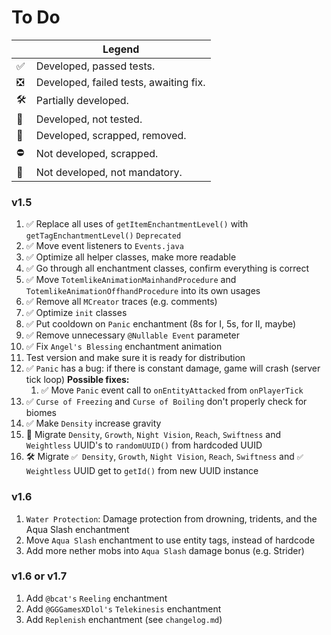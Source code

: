 # To Do


|      | Legend                                 |
| ---- | -------------------------------------- |
| ✅   | Developed, passed tests.               |
| ❎   | Developed, failed tests, awaiting fix. |
| 🛠️ | Partially developed.                   |
| 🚩   | Developed, not tested.                 |
| 🚫   | Developed, scrapped, removed.          |
| ⛔   | Not developed, scrapped.               |
| 🔰   | Not developed, not mandatory.          |

### v1.5

1. ✅ Replace all uses of `getItemEnchantmentLevel()` with `getTagEnchantmentLevel()` `Deprecated`
2. ✅ Move event listeners to `Events.java`
3. ✅ Optimize all helper classes, make more readable
4. ✅ Go through all enchantment classes, confirm everything is correct
5. ✅ Move `TotemlikeAnimationMainhandProcedure` and `TotemlikeAnimationOffhandProcedure` into its own usages
6. ✅ Remove all `MCreator` traces (e.g. comments)
7. ✅ Optimize `init` classes
8. ✅ Put cooldown on `Panic` enchantment (8s for I, 5s, for II, maybe)
9. ✅ Remove unnecessary `@Nullable Event` parameter
10. ✅ Fix `Angel's Blessing` enchantment animation
11. Test version and make sure it is ready for distribution
12. ✅ `Panic` has a bug: if there is constant damage, game will crash (server tick loop) **Possible fixes:**
    1. ✅ Move `Panic` event call to `onEntityAttacked` from `onPlayerTick`
13. ✅ `Curse of Freezing` and `Curse of Boiling` don't properly check for biomes
14. ✅ Make `Density` increase gravity
15. 🚫 Migrate `Density`, `Growth`, `Night Vision`, `Reach`, `Swiftness` and `Weightless` UUID's to `randomUUID()` from hardcoded UUID
16. 🛠️ Migrate `✅ Density`, `Growth`, `Night Vision`, `Reach`, `Swiftness` and `✅ Weightless` UUID get to `getId()` from new UUID instance

### v1.6

1. `Water Protection`: Damage protection from drowning, tridents, and the Aqua Slash enchantment
2. Move `Aqua Slash` enchantment to use entity tags, instead of hardcode
3. Add more nether mobs into `Aqua Slash` damage bonus (e.g. Strider)

### v1.6 or v1.7

1. Add `@bcat's` `Reeling` enchantment
2. Add `@GGGamesXDlol's` `Telekinesis` enchantment
3. Add `Replenish` enchantment (see `changelog.md`)
